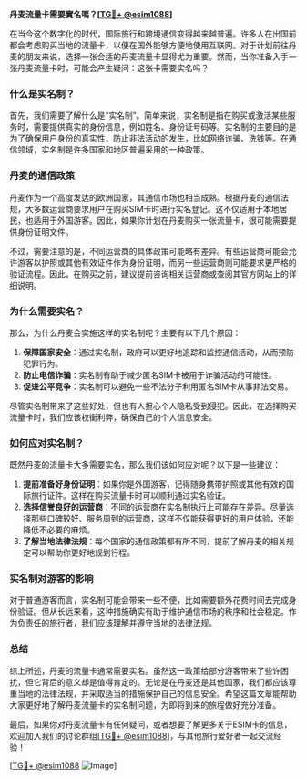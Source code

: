 **丹麦流量卡需要實名嗎？[[TG💪+ @esim1088](https://t.me/s/esim1088)]**

在当今这个数字化的时代，国际旅行和跨境通信变得越来越普遍。许多人在出国前都会考虑购买当地的流量卡，以便在国外能够方便地使用互联网。对于计划前往丹麦的朋友来说，选择一张合适的丹麦流量卡显得尤为重要。然而，当你准备入手一张丹麦流量卡时，可能会产生疑问：这张卡需要实名吗？

### 什么是实名制？

首先，我们需要了解什么是“实名制”。简单来说，实名制是指在购买或激活某些服务时，需要提供真实的身份信息，例如姓名、身份证号码等。实名制的主要目的是为了确保用户身份的真实性，防止非法活动的发生，比如网络诈骗、洗钱等。在通信领域，实名制是许多国家和地区普遍采用的一种政策。

### 丹麦的通信政策

丹麦作为一个高度发达的欧洲国家，其通信市场也相当成熟。根据丹麦的通信法规，大多数运营商要求用户在购买SIM卡时进行实名登记。这不仅适用于本地居民，也适用于外国游客。因此，如果你计划在丹麦购买一张流量卡，很可能需要提供身份证明文件。

不过，需要注意的是，不同运营商的具体政策可能略有差异。有些运营商可能会允许游客以护照或其他有效证件作为身份证明，而另一些运营商则可能要求更严格的验证流程。因此，在购买之前，建议提前咨询相关运营商或查阅其官方网站上的详细说明。

### 为什么需要实名？

那么，为什么丹麦会实施这样的实名制呢？主要有以下几个原因：

1. **保障国家安全**：通过实名制，政府可以更好地追踪和监控通信活动，从而预防犯罪行为。
2. **防止电信诈骗**：实名制有助于减少匿名SIM卡被用于诈骗活动的可能性。
3. **促进公平竞争**：实名制可以避免一些不法分子利用匿名SIM卡从事非法交易。

尽管实名制带来了这些好处，但也有人担心个人隐私受到侵犯。因此，在选择购买流量卡时，我们应该权衡利弊，确保自己的个人信息安全。

### 如何应对实名制？

既然丹麦的流量卡大多需要实名，那么我们该如何应对呢？以下是一些建议：

1. **提前准备好身份证明**：如果你是外国游客，记得随身携带护照或其他有效的国际旅行证件。这样在购买流量卡时可以顺利通过实名验证。
2. **选择信誉良好的运营商**：不同的运营商在实名制执行上可能存在差异。尽量选择那些口碑较好、服务周到的运营商，这样不仅能获得更好的用户体验，还能降低不必要的麻烦。
3. **了解当地法律法规**：每个国家的通信政策都有所不同，提前了解丹麦的相关规定可以帮助你更好地规划行程。

### 实名制对游客的影响

对于普通游客而言，实名制可能会带来一些不便，比如需要额外花费时间去完成身份验证。但从长远来看，这种措施确实有助于维护通信市场的秩序和社会稳定。作为负责任的旅行者，我们应该理解并遵守当地的法律法规。

### 总结

综上所述，丹麦的流量卡通常需要实名。虽然这一政策给部分游客带来了些许困扰，但它背后的意义却是值得肯定的。无论是在丹麦还是其他国家，我们都应该尊重当地的法律法规，并采取适当的措施保护自己的信息安全。希望这篇文章能帮助大家更好地了解丹麦流量卡的实名制问题，为即将到来的旅程做好充分准备。

最后，如果你对丹麦流量卡有任何疑问，或者想要了解更多关于ESIM卡的信息，欢迎加入我们的讨论群组[[TG💪+ @esim1088](https://t.me/s/esim1088)]，与其他旅行爱好者一起交流经验！

[[TG💪+ @esim1088](https://t.me/s/esim1088) ![Image](https://i.postimg.cc/4NQfJmqS/Snipaste-2025-05-13-00-14-12.png)]